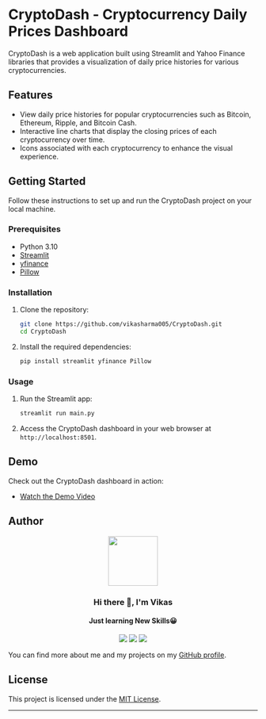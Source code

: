 # CryptoDash - Cryptocurrency Daily Prices Dashboard

CryptoDash is a web application built using Streamlit and Yahoo Finance libraries that provides a visualization of daily price histories for various cryptocurrencies.

## Features

- View daily price histories for popular cryptocurrencies such as Bitcoin, Ethereum, Ripple, and Bitcoin Cash.
- Interactive line charts that display the closing prices of each cryptocurrency over time.
- Icons associated with each cryptocurrency to enhance the visual experience.

## Getting Started

Follow these instructions to set up and run the CryptoDash project on your local machine.

### Prerequisites

- Python 3.10
- [Streamlit](https://streamlit.io/)
- [yfinance](https://github.com/ranaroussi/yfinance)
- [Pillow](https://python-pillow.org/)

### Installation

1. Clone the repository:

   ```bash
   git clone https://github.com/vikasharma005/CryptoDash.git
   cd CryptoDash
   ```

2. Install the required dependencies:

   ```bash
   pip install streamlit yfinance Pillow
   ```

### Usage

1. Run the Streamlit app:

   ```bash
   streamlit run main.py
   ```

2. Access the CryptoDash dashboard in your web browser at `http://localhost:8501`.

## Demo

Check out the CryptoDash dashboard in action:

- [Watch the Demo Video](https://github.com/vikasharma005/CryptoDash/raw/main/demo.mp4)



## Author

<div id="header" align="center">
  <img src="https://media.giphy.com/media/M9gbBd9nbDrOTu1Mqx/giphy.gif" width="100"/>
</div>

<h3 align="center">Hi there 👋, I'm Vikas</h3>
<h4 align="center">Just learning New Skills😀</h4>

<div id="socials" align="center">
  <a href="https://www.linkedin.com/in/vikas-sharma005"><img src="https://user-images.githubusercontent.com/76098066/186728913-a66ef85f-4644-4e3a-b847-98309c8cff42.svg"></a>
  <a href="https://www.instagram.com/_thisisvikas"><img src="https://user-images.githubusercontent.com/76098066/186728908-f1a9919a-f4b2-4262-9515-683e77f8aabf.svg"></a>
  <a href="https://twitter.com/hitechvikas05"><img src="https://user-images.githubusercontent.com/76098066/186728901-a4d90f01-2cdf-45c1-a1b3-73467c3d2698.svg"></a>
</div>

You can find more about me and my projects on my [GitHub profile](https://github.com/vikasharma005).

## License

This project is licensed under the [MIT License](LICENSE).

---
